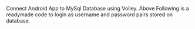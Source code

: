 Connect Android App to MySql Database using Volley.
Above Following is a readymade code to login as username and password pairs stored on database.
